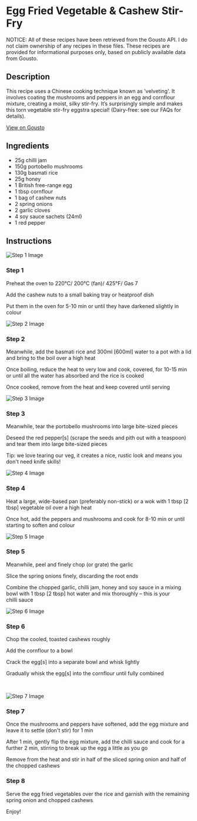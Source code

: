 # Egg Fried Vegetable & Cashew Stir-Fry

NOTICE: All of these recipes have been retrieved from the Gousto API. I do not claim ownership of any recipes in these files. These recipes are provided for informational purposes only, based on publicly available data from Gousto.

## Description

This recipe uses a Chinese cooking technique known as 'velveting'. It involves coating the mushrooms and peppers in an egg and cornflour mixture, creating a moist, silky stir-fry. It’s surprisingly simple and makes this torn vegetable stir-fry eggstra special! (Dairy-free: see our FAQs for details).

[View on Gousto](https://www.gousto.co.uk/recipes/cookbook/egg-fried-vegetable-cashew-stir-fry)

## Ingredients

- 25g chilli jam
- 150g portobello mushrooms
- 130g basmati rice
- 25g honey
- 1 British free-range egg
- 1 tbsp cornflour 
- 1 bag of cashew nuts
- 2 spring onions 
- 2 garlic cloves
- 4 soy sauce sachets (24ml)
- 1 red pepper

## Instructions

![Step 1 Image](https://production-media.gousto.co.uk/cms/recipe-step-image/620.-step-1-x200.jpg)

### Step 1

Preheat the oven to 220&deg;C/ 200&deg;C (fan)/ 425&deg;F/ Gas 7


Add the cashew nuts to a small baking tray or heatproof dish


Put them in the oven for 5-10 min or until they have darkened slightly in colour

![Step 2 Image](https://production-media.gousto.co.uk/cms/recipe-step-image/620.-step-2-x200.jpg)

### Step 2

Meanwhile, add the basmati rice and 300ml <span class="text-danger">[600ml]</span> water to a pot with a lid and bring to the boil over a high heat


Once boiling, reduce the heat to very low and cook, covered, for 10-15 min or until all the water has absorbed and the rice is cooked


Once cooked, remove from the heat and keep covered until serving

![Step 3 Image](https://production-media.gousto.co.uk/cms/recipe-step-image/620.-step-3-x200.jpg)

### Step 3

Meanwhile, tear the portobello mushrooms into large bite-sized pieces&nbsp;


Deseed the red pepper<span class="text-danger">[s]</span> (scrape the seeds and pith out with a teaspoon) and tear them into large bite-sized pieces&nbsp;


Tip:&nbsp;we love tearing our veg, it creates a nice, rustic look and means you don't need knife skills!

![Step 4 Image](https://production-media.gousto.co.uk/cms/recipe-step-image/620.-step-4-x200.jpg)

### Step 4

Heat a large, wide-based pan (preferably non-stick) or a wok with 1 tbsp <span class="text-danger">[2 tbsp]</span> vegetable oil over a high heat


Once hot, add the peppers and mushrooms and cook for 8-10 min or until starting to soften and colour&nbsp;

![Step 5 Image](https://production-media.gousto.co.uk/cms/recipe-step-image/620.-step-5-x200.jpg)

### Step 5

Meanwhile, peel and finely chop (or grate) the garlic


Slice the spring onions finely, discarding the root ends


Combine the chopped garlic, chilli jam, honey and soy sauce in a mixing bowl with 1 tbsp <span class="text-danger">[2 tbsp]</span> hot water and mix thoroughly &ndash; this is your chilli&nbsp;sauce

![Step 6 Image](https://production-media.gousto.co.uk/cms/recipe-step-image/620.-step-6-x200.jpg)

### Step 6

Chop the cooled, toasted cashews roughly


Add the cornflour to a bowl&nbsp;


Crack the egg<span class="text-danger">[s]</span> into a separate bowl and whisk lightly


Gradually whisk the egg<span class="text-danger">[s]</span> into the cornflour until fully combined


&nbsp;

![Step 7 Image](https://production-media.gousto.co.uk/cms/recipe-step-image/620.-step-7-x200.jpg)

### Step 7

Once the mushrooms and peppers have softened, add the egg mixture and leave it to settle (don't stir) for 1 min


After 1 min, gently flip the egg mixture, add the chilli sauce and cook for a further 2 min, stirring to break up the egg a little as you go&nbsp;


Remove from the heat and stir in half of the sliced spring onion and half of the chopped cashews&nbsp;

### Step 8

Serve the egg fried vegetables over the rice and garnish with the remaining spring onion and chopped cashews&nbsp;


Enjoy!

